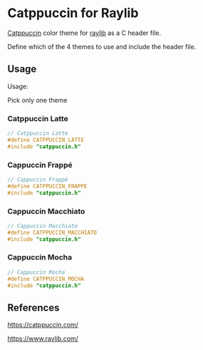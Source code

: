 # Catppuccin for Raylib

[Catppuccin](https://catppuccin.com/) color theme for [raylib](https://www.raylib.com/) as a C header file.

Define which of the 4 themes to use and include the header file.

## Usage

Usage:

Pick only one theme

### Catppuccin Latte
```c
// Catppuccin Latte
#define CATPPUCCIN_LATTE
#include "catppuccin.h"
```

### Cappuccin Frappé
```c
// Cappuccin Frappé
#define CATPPUCCIN_FRAPPE
#include "catppuccin.h"
```

### Cappuccin Macchiato
```c
// Cappuccin Macchiato
#define CATPPUCCIN_MACCHIATO
#include "catppuccin.h"
```

### Cappuccin Mocha
```c
// Cappuccin Mocha
#define CATPPUCCIN_MOCHA
#include "catppuccin.h"
```

## References

https://catppuccin.com/

https://www.raylib.com/


